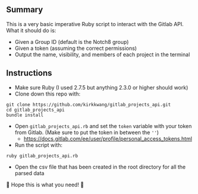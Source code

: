 ## Summary
This is a very basic imperative Ruby script to interact with the Gitlab API.  What it should do is:
- Given a Group ID (default is the Notch8 group)
- Given a token (assuming the correct permissions)
- Output the name, visibility, and members of each project in the terminal

## Instructions

- Make sure Ruby (I used 2.7.5 but anything 2.3.0 or higher should work)
- Clone down this repo with:
```shell
git clone https://github.com/kirkkwang/gitlab_projects_api.git
cd gitlab_projects_api
bundle install
```
- Open `gitlab_projects_api.rb` and set the `token` variable with your token from Gitlab. (Make sure to put the token in between the `''`)
  - https://docs.gitlab.com/ee/user/profile/personal_access_tokens.html
- Run the script with:
```shell
ruby gitlab_projects_api.rb
```
- Open the csv file that has been created in the root directory for all the parsed data

🎈 Hope this is what you need! 🎈
